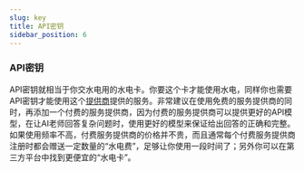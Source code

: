 ```yaml
---
slug: key
title: API密钥
sidebar_position: 6
---
```


### API密钥

API密钥就相当于你交水电用的水电卡。你要这个卡才能使用水电，同样你也需要API密钥才能使用这个[提供商](provider.md)提供的服务。非常建议在使用免费的服务提供商的同时，再添加一个付费的服务提供商，因为付费的服务提供商可以提供更好的API模型，在让AI老师回答复杂问题时，使用更好的模型来保证给出回答的正确和完整。如果使用频率不高，付费服务提供商的价格并不贵，而且通常每个付费服务提供商注册时都会赠送一定数量的“水电费”，足够让你使用一段时间了；另外你可以在第三方平台中找到更便宜的“水电卡”。